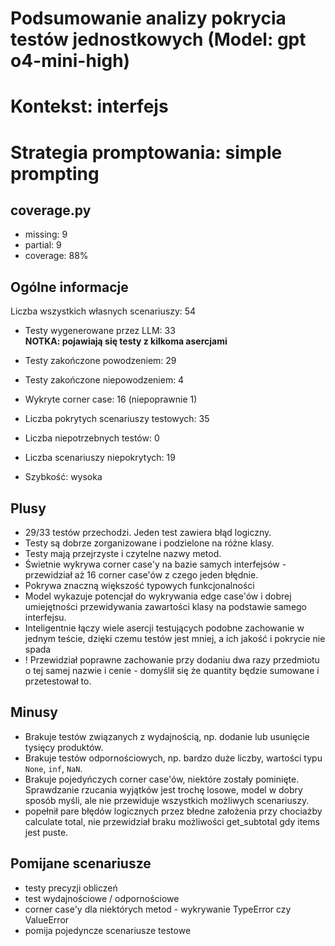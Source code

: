 # Podsumowanie analizy pokrycia testów jednostkowych (Model: gpt o4-mini-high)
# Kontekst: interfejs
# Strategia promptowania: simple prompting

## coverage.py
- missing: 9
- partial: 9
- coverage: 88%

## Ogólne informacje

Liczba wszystkich własnych scenariuszy: 54

- Testy wygenerowane przez LLM: 33
<br/> <strong>NOTKA: pojawiają się testy z kilkoma asercjami</strong>
- Testy zakończone powodzeniem: 29
- Testy zakończone niepowodzeniem: 4

- Wykryte corner case: 16 (niepoprawnie 1)

- Liczba pokrytych scenariuszy testowych: 35
- Liczba niepotrzebnych testów: 0
- Liczba scenariuszy niepokrytych: 19
- Szybkość: wysoka

## Plusy

- 29/33 testów przechodzi. Jeden test zawiera błąd logiczny.
- Testy są dobrze zorganizowane i podzielone na różne klasy.
- Testy mają przejrzyste i czytelne nazwy metod.
- Świetnie wykrywa corner case'y na bazie samych interfejsów - przewidział aż 16 corner case'ów z czego jeden błędnie.
- Pokrywa znaczną większość typowych funkcjonalności
- Model wykazuje potencjał do wykrywania edge case'ów i dobrej umiejętności przewidywania zawartości klasy na podstawie samego interfejsu.
- Inteligentnie łączy wiele asercji testujących podobne zachowanie w jednym teście, dzięki czemu testów jest mniej, a ich jakość i pokrycie nie spada
- ! Przewidział poprawne zachowanie przy dodaniu dwa razy przedmiotu o tej samej nazwie i cenie - domyślił się że quantity będzie sumowane i przetestował to.

## Minusy

- Brakuje testów związanych z wydajnością, np. dodanie lub usunięcie tysięcy produktów.
- Brakuje testów odpornościowych, np. bardzo duże liczby, wartości typu `None`, `inf`, `NaN`.
- Brakuje pojedyńczych corner case'ów, niektóre zostały pominięte. Sprawdzanie rzucania wyjątków jest trochę losowe, model w dobry sposób myśli, ale nie przewiduje wszystkich możliwych scenariuszy.
- popełnił pare błędów logicznych przez błedne założenia przy chociażby calculate total, nie przewidział braku możliwości get_subtotal gdy items jest puste.

## Pomijane scenariusze

- testy precyzji obliczeń
- test wydajnościowe / odpornościowe
- corner case'y dla niektórych metod - wykrywanie TypeError czy ValueError
- pomija pojedyncze scenariusze testowe
